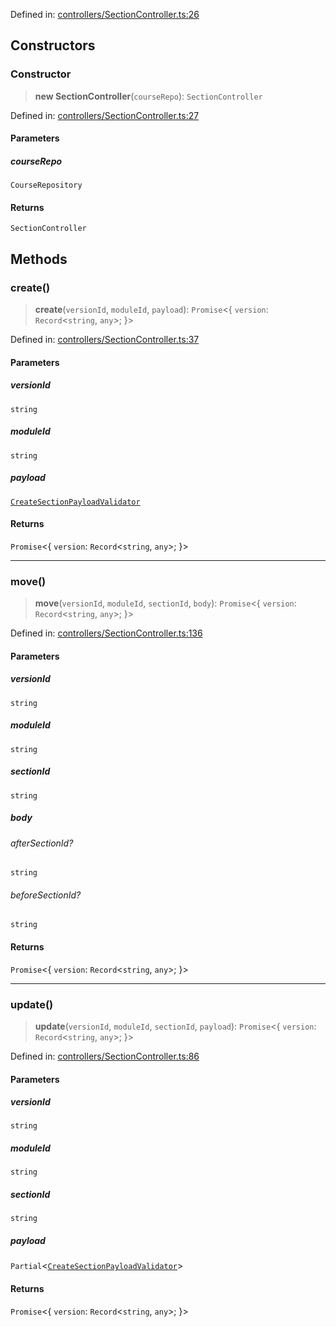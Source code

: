 Defined in: [controllers/SectionController.ts:26](https://github.com/continuousactivelearning/cal/blob/e8382d8ddbcc1815082ca613a620a97f6d2451f9/backend/src/modules/courses/controllers/SectionController.ts#L26)

## Constructors

### Constructor

> **new SectionController**(`courseRepo`): `SectionController`

Defined in: [controllers/SectionController.ts:27](https://github.com/continuousactivelearning/cal/blob/e8382d8ddbcc1815082ca613a620a97f6d2451f9/backend/src/modules/courses/controllers/SectionController.ts#L27)

#### Parameters

##### courseRepo

`CourseRepository`

#### Returns

`SectionController`

## Methods

### create()

> **create**(`versionId`, `moduleId`, `payload`): `Promise`\<\{ `version`: `Record`\<`string`, `any`\>; \}\>

Defined in: [controllers/SectionController.ts:37](https://github.com/continuousactivelearning/cal/blob/e8382d8ddbcc1815082ca613a620a97f6d2451f9/backend/src/modules/courses/controllers/SectionController.ts#L37)

#### Parameters

##### versionId

`string`

##### moduleId

`string`

##### payload

[`CreateSectionPayloadValidator`](../Validators/ModuleValidators/CreateSectionPayloadValidator.md)

#### Returns

`Promise`\<\{ `version`: `Record`\<`string`, `any`\>; \}\>

***

### move()

> **move**(`versionId`, `moduleId`, `sectionId`, `body`): `Promise`\<\{ `version`: `Record`\<`string`, `any`\>; \}\>

Defined in: [controllers/SectionController.ts:136](https://github.com/continuousactivelearning/cal/blob/e8382d8ddbcc1815082ca613a620a97f6d2451f9/backend/src/modules/courses/controllers/SectionController.ts#L136)

#### Parameters

##### versionId

`string`

##### moduleId

`string`

##### sectionId

`string`

##### body

###### afterSectionId?

`string`

###### beforeSectionId?

`string`

#### Returns

`Promise`\<\{ `version`: `Record`\<`string`, `any`\>; \}\>

***

### update()

> **update**(`versionId`, `moduleId`, `sectionId`, `payload`): `Promise`\<\{ `version`: `Record`\<`string`, `any`\>; \}\>

Defined in: [controllers/SectionController.ts:86](https://github.com/continuousactivelearning/cal/blob/e8382d8ddbcc1815082ca613a620a97f6d2451f9/backend/src/modules/courses/controllers/SectionController.ts#L86)

#### Parameters

##### versionId

`string`

##### moduleId

`string`

##### sectionId

`string`

##### payload

`Partial`\<[`CreateSectionPayloadValidator`](../Validators/ModuleValidators/CreateSectionPayloadValidator.md)\>

#### Returns

`Promise`\<\{ `version`: `Record`\<`string`, `any`\>; \}\>
